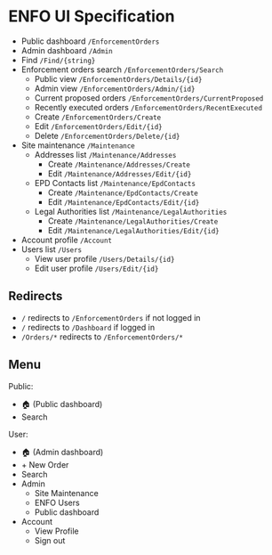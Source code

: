 # ENFO UI Specification

* Public dashboard `/EnforcementOrders`
* Admin dashboard `/Admin`
* Find `/Find/{string}`
* Enforcement orders search `/EnforcementOrders/Search`
    * Public view `/EnforcementOrders/Details/{id}`
    * Admin view `/EnforcementOrders/Admin/{id}`
    * Current proposed orders `/EnforcementOrders/CurrentProposed`
    * Recently executed orders `/EnforcementOrders/RecentExecuted`
    * Create `/EnforcementOrders/Create`
    * Edit `/EnforcementOrders/Edit/{id}`
    * Delete `/EnforcementOrders/Delete/{id}`
* Site maintenance `/Maintenance`
    * Addresses list `/Maintenance/Addresses`
        * Create `/Maintenance/Addresses/Create`
        * Edit `/Maintenance/Addresses/Edit/{id}`
    * EPD Contacts list `/Maintenance/EpdContacts`
        * Create `/Maintenance/EpdContacts/Create`
        * Edit `/Maintenance/EpdContacts/Edit/{id}`
    * Legal Authorities list `/Maintenance/LegalAuthorities`
        * Create `/Maintenance/LegalAuthorities/Create`
        * Edit `/Maintenance/LegalAuthorities/Edit/{id}`
* Account profile `/Account`
* Users list `/Users`
    * View user profile `/Users/Details/{id}`
    * Edit user profile `/Users/Edit/{id}`

## Redirects

* `/` redirects to `/EnforcementOrders` if not logged in
* `/` redirects to `/Dashboard` if logged in
* `/Orders/*` redirects to `/EnforcementOrders/*`

## Menu

Public:

* 🏠 (Public dashboard)
* Search

User:

* 🏠 (Admin dashboard)
* +&nbsp;New Order
* Search
* Admin
    * Site Maintenance
    * ENFO Users
    * Public dashboard
* Account
    * View Profile
    * Sign out
